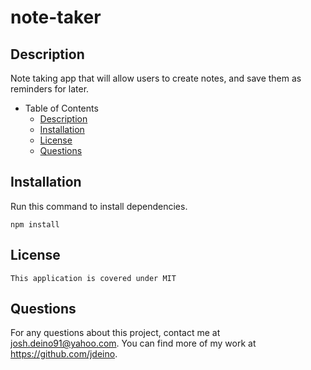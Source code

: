 # note-taker

## Description
Note taking app that will allow users to create notes, and save them as reminders for later.

- Table of Contents
  - [Description](#description)
  - [Installation](#installation)
  - [License](#license)
  - [Questions](#questions)

## Installation
Run this command to install dependencies. 
```
npm install
```

## License
```
This application is covered under MIT
```

## Questions
For any questions about this project, contact me at josh.deino91@yahoo.com. You can find more of my work at https://github.com/jdeino.
